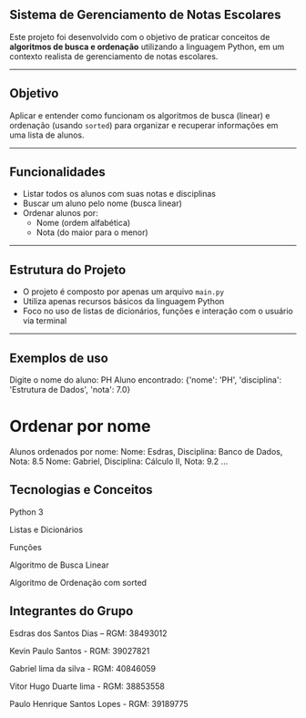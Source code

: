 ## Sistema de Gerenciamento de Notas Escolares

Este projeto foi desenvolvido com o objetivo de praticar conceitos de **algoritmos de busca e ordenação** utilizando a linguagem Python, em um contexto realista de gerenciamento de notas escolares.

---

## Objetivo

Aplicar e entender como funcionam os algoritmos de busca (linear) e ordenação (usando `sorted`) para organizar e recuperar informações em uma lista de alunos.

---

## Funcionalidades

- Listar todos os alunos com suas notas e disciplinas
- Buscar um aluno pelo nome (busca linear)
- Ordenar alunos por:
  - Nome (ordem alfabética)
  - Nota (do maior para o menor)

---

## Estrutura do Projeto

- O projeto é composto por apenas um arquivo `main.py`
- Utiliza apenas recursos básicos da linguagem Python
- Foco no uso de listas de dicionários, funções e interação com o usuário via terminal

---
## Exemplos de uso
Digite o nome do aluno: PH
Aluno encontrado: {'nome': 'PH', 'disciplina': 'Estrutura de Dados', 'nota': 7.0}

# Ordenar por nome
Alunos ordenados por nome:
Nome: Esdras, Disciplina: Banco de Dados, Nota: 8.5
Nome: Gabriel, Disciplina: Cálculo II, Nota: 9.2
...

## Tecnologias e Conceitos
Python 3

Listas e Dicionários

Funções

Algoritmo de Busca Linear

Algoritmo de Ordenação com sorted



## Integrantes do Grupo
Esdras dos Santos Dias – RGM: 38493012

Kevin Paulo Santos - RGM: 39027821

Gabriel lima da silva - RGM: 40846059

Vitor Hugo Duarte lima - RGM: 38853558       

Paulo Henrique Santos Lopes - RGM: 39189775           




